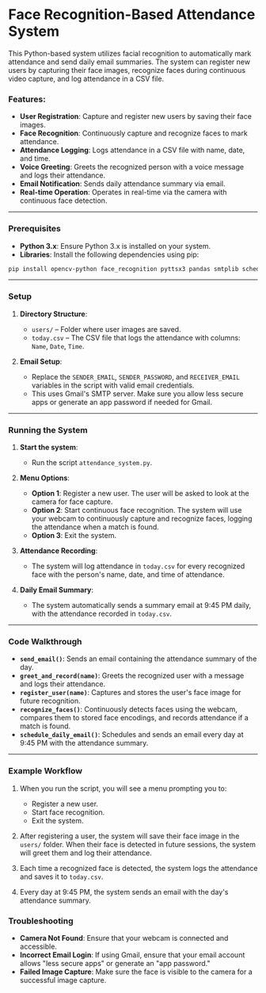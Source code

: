 
# Face Recognition-Based Attendance System

This Python-based system utilizes facial recognition to automatically mark attendance and send daily email summaries. The system can register new users by capturing their face images, recognize faces during continuous video capture, and log attendance in a CSV file.

### Features:
- **User Registration**: Capture and register new users by saving their face images.
- **Face Recognition**: Continuously capture and recognize faces to mark attendance.
- **Attendance Logging**: Logs attendance in a CSV file with name, date, and time.
- **Voice Greeting**: Greets the recognized person with a voice message and logs their attendance.
- **Email Notification**: Sends daily attendance summary via email.
- **Real-time Operation**: Operates in real-time via the camera with continuous face detection.

---

### Prerequisites

- **Python 3.x**: Ensure Python 3.x is installed on your system.
- **Libraries**: Install the following dependencies using pip:

```bash
pip install opencv-python face_recognition pyttsx3 pandas smtplib schedule
```

---

### Setup

1. **Directory Structure**:
   - `users/` – Folder where user images are saved.
   - `today.csv` – The CSV file that logs the attendance with columns: `Name`, `Date`, `Time`.

2. **Email Setup**:
   - Replace the `SENDER_EMAIL`, `SENDER_PASSWORD`, and `RECEIVER_EMAIL` variables in the script with valid email credentials.
   - This uses Gmail's SMTP server. Make sure you allow less secure apps or generate an app password if needed for Gmail.

---

### Running the System

1. **Start the system**:
   - Run the script `attendance_system.py`.

2. **Menu Options**:
   - **Option 1**: Register a new user. The user will be asked to look at the camera for face capture.
   - **Option 2**: Start continuous face recognition. The system will use your webcam to continuously capture and recognize faces, logging the attendance when a match is found.
   - **Option 3**: Exit the system.

3. **Attendance Recording**:
   - The system will log attendance in `today.csv` for every recognized face with the person's name, date, and time of attendance.

4. **Daily Email Summary**:
   - The system automatically sends a summary email at 9:45 PM daily, with the attendance recorded in `today.csv`.

---

### Code Walkthrough

- **`send_email()`**: Sends an email containing the attendance summary of the day.
- **`greet_and_record(name)`**: Greets the recognized user with a message and logs their attendance.
- **`register_user(name)`**: Captures and stores the user's face image for future recognition.
- **`recognize_faces()`**: Continuously detects faces using the webcam, compares them to stored face encodings, and records attendance if a match is found.
- **`schedule_daily_email()`**: Schedules and sends an email every day at 9:45 PM with the attendance summary.

---

### Example Workflow

1. When you run the script, you will see a menu prompting you to:
   - Register a new user.
   - Start face recognition.
   - Exit the system.

2. After registering a user, the system will save their face image in the `users/` folder. When their face is detected in future sessions, the system will greet them and log their attendance.

3. Each time a recognized face is detected, the system logs the attendance and saves it to `today.csv`.

4. Every day at 9:45 PM, the system sends an email with the day's attendance summary.


### Troubleshooting

- **Camera Not Found**: Ensure that your webcam is connected and accessible.
- **Incorrect Email Login**: If using Gmail, ensure that your email account allows "less secure apps" or generate an "app password."
- **Failed Image Capture**: Make sure the face is visible to the camera for a successful image capture.

